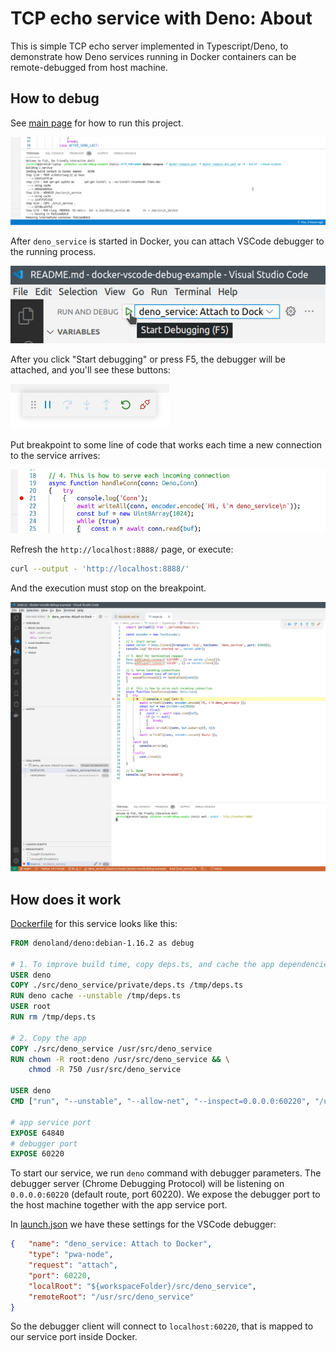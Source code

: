 # TCP echo service with Deno: About

This is simple TCP echo server implemented in Typescript/Deno, to demonstrate how Deno services running in Docker containers can be remote-debugged from host machine.

## How to debug

See [main page](../../README.md) for how to run this project.

![image: docker-compose](../../readme-assets/docker-compose-up-dev.png)

After `deno_service` is started in Docker, you can attach VSCode debugger to the running process.

![image: F5](../../readme-assets/deno_service-f5.png)

After you click "Start debugging" or press F5, the debugger will be attached, and you'll see these buttons:

![image: F5 started](../../readme-assets/f5.png)

Put breakpoint to some line of code that works each time a new connection to the service arrives:

![image: breakpoint](../../readme-assets/deno_service-breakpoint.png)

Refresh the `http://localhost:8888/` page, or execute:

```bash
curl --output - 'http://localhost:8888/'
```

And the execution must stop on the breakpoint.

![image: breakpoint](../../readme-assets/deno_service-breakpoint-hit.png)

## How does it work

[Dockerfile](../../infra/deno_service/Dockerfile) for this service looks like this:

```dockerfile
FROM denoland/deno:debian-1.16.2 as debug

# 1. To improve build time, copy deps.ts, and cache the app dependencies.
USER deno
COPY ./src/deno_service/private/deps.ts /tmp/deps.ts
RUN deno cache --unstable /tmp/deps.ts
USER root
RUN rm /tmp/deps.ts

# 2. Copy the app
COPY ./src/deno_service /usr/src/deno_service
RUN chown -R root:deno /usr/src/deno_service && \
	chmod -R 750 /usr/src/deno_service

USER deno
CMD ["run", "--unstable", "--allow-net", "--inspect=0.0.0.0:60220", "/usr/src/deno_service/main.ts"]

# app service port
EXPOSE 64840
# debugger port
EXPOSE 60220
```

To start our service, we run `deno` command with debugger parameters. The debugger server (Chrome Debugging Protocol) will be listening on `0.0.0.0:60220` (default route, port 60220).
We expose the debugger port to the host machine together with the app service port.

In [launch.json](../../.vscode/launch.json) we have these settings for the VSCode debugger:

```json
{	"name": "deno_service: Attach to Docker",
	"type": "pwa-node",
	"request": "attach",
	"port": 60220,
	"localRoot": "${workspaceFolder}/src/deno_service",
	"remoteRoot": "/usr/src/deno_service"
}
```

So the debugger client will connect to `localhost:60220`, that is mapped to our service port inside Docker.

